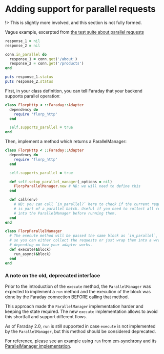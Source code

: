 # Adding support for parallel requests

!> This is slightly more involved, and this section is not fully formed.

Vague example, excerpted from [the test suite about parallel requests](https://github.com/lostisland/faraday/blob/main/spec/support/shared_examples/request_method.rb#L179)

```ruby
response_1 = nil
response_2 = nil

conn.in_parallel do
  response_1 = conn.get('/about')
  response_2 = conn.get('/products')
end

puts response_1.status
puts response_2.status
```

First, in your class definition, you can tell Faraday that your backend supports parallel operation:

```ruby
class FlorpHttp < ::Faraday::Adapter
  dependency do
    require 'florp_http'
  end

  self.supports_parallel = true
end
```

Then, implement a method which returns a ParallelManager:

```ruby
class FlorpHttp < ::Faraday::Adapter
  dependency do
    require 'florp_http'
  end

  self.supports_parallel = true

  def self.setup_parallel_manager(_options = nil)
    FlorpParallelManager.new # NB: we will need to define this
  end

  def call(env)
    # NB: you can call `in_parallel?` here to check if the current request
    # is part of a parallel batch. Useful if you need to collect all requests
    # into the ParallelManager before running them.
  end
end

class FlorpParallelManager
  # The execute method will be passed the same block as `in_parallel`,
  # so you can either collect the requests or just wrap them into a wrapper,
  # depending on how your adapter works.
  def execute(&block)
    run_async(&block)
  end
end
```

### A note on the old, deprecated interface

Prior to the introduction of the `execute` method, the `ParallelManager` was expected to implement a `run` method
and the execution of the block was done by the Faraday connection BEFORE calling that method.

This approach made the `ParallelManager` implementation harder and keeping the state required.
The new `execute` implementation allows to avoid this shortfall and support different flows.

As of Faraday 2.0, `run` is still supported in case `execute` is not implemented by the `ParallelManager`,
but this method should be considered deprecated.

For reference, please see an example using `run` from [em-synchrony](https://github.com/lostisland/faraday-em_synchrony/blob/main/lib/faraday/adapter/em_synchrony.rb)
and its [ParallelManager implementation](https://github.com/lostisland/faraday-em_synchrony/blob/main/lib/faraday/adapter/em_synchrony/parallel_manager.rb).
